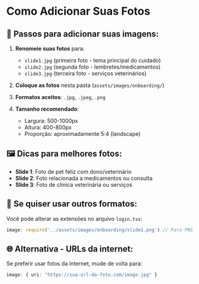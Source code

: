 # Como Adicionar Suas Fotos

## 📁 Passos para adicionar suas imagens:

1. **Renomeie suas fotos** para:
   - `slide1.jpg` (primeira foto - tema principal do cuidado)
   - `slide2.jpg` (segunda foto - lembretes/medicamentos)
   - `slide3.jpg` (terceira foto - serviços veterinários)

2. **Coloque as fotos** nesta pasta (`assets/images/onboarding/`)

3. **Formatos aceitos**: `.jpg`, `.jpeg`, `.png`

4. **Tamanho recomendado**: 
   - Largura: 500-1000px
   - Altura: 400-800px
   - Proporção: aproximadamente 5:4 (landscape)

## 🖼️ Dicas para melhores fotos:

- **Slide 1**: Foto de pet feliz com dono/veterinário
- **Slide 2**: Foto relacionada a medicamentos ou consulta
- **Slide 3**: Foto de clínica veterinária ou serviços

## 🔧 Se quiser usar outros formatos:

Você pode alterar as extensões no arquivo `login.tsx`:
```typescript
image: require('../assets/images/onboarding/slide1.png') // Para PNG
```

## 🌐 Alternativa - URLs da internet:

Se preferir usar fotos da internet, mude de volta para:
```typescript
image: { uri: "https://sua-url-da-foto.com/image.jpg" }
```